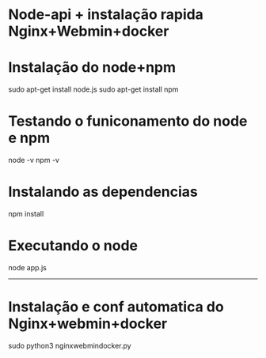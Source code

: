 # Node-api + instalação rapida Nginx+Webmin+docker

# Instalação do node+npm
sudo apt-get install node.js
sudo apt-get install npm

# Testando o funiconamento do node e npm
node -v
npm -v

# Instalando as dependencias 
npm install

# Executando o node
node app.js

-----------------------------------------------------
# Instalação e conf automatica do Nginx+webmin+docker
sudo python3 nginxwebmindocker.py 
